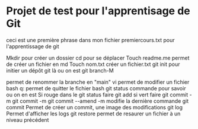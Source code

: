 # Projet de test pour l'apprentisage de Git


ceci est une première phrase dans mon fichier premiercours.txt
pour l'apprentissage de git 


Mkdir pour  créer un dossier
cd pour se déplacer 
Touch readme.me permet de créer un fichier en md
Touch nom.txt créer un fichier.txt
git init pour initier un dépôt git là ou on est 
git branch-M<main> permet de renommer la branche en "main"
vi permet de modifier un fichier bash
q: permet de quitter le fichier bash
git status commande pour savoir ou on en est 
Si rouge dans le git status faire git add<fichier>
si vert faire git commit -m<message>
git commit -m <message> 
git commit --amend -m<noveaunom> modifie la dernière commande git commit
Permet de créer un commit, une image des modifications 
git log
Permet d'afficher les logs
git restore<fichier>
permet de resaurer un fichier à un niveau précédent 
